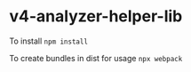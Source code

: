 # v4-analyzer-helper-lib

To install
`npm install`

To create bundles in dist for usage
`npx webpack`